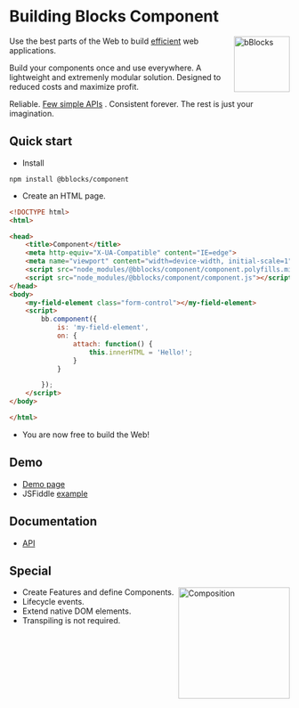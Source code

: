 # Building Blocks Component 
<img align="right" alt="bBlocks" src="https://github.com/bBlocks/component/blob/master/block.png?raw=true" width="100"/>

Use the best parts of the Web to build [efficient](https://github.com/bBlocks/sandbox/wiki/Intro) web applications. 

Build your components once and use everywhere. A lightweight and extremenly modular solution. Designed to reduced costs and maximize profit. 

Reliable. [Few simple APIs](https://bblocks.github.io/component/api/bb.html) . Consistent forever. The rest is just your imagination.

## Quick start

* Install

```
npm install @bblocks/component
```

* Create an HTML page.
```HTML
<!DOCTYPE html>
<html>

<head>
	<title>Component</title>
	<meta http-equiv="X-UA-Compatible" content="IE=edge">
	<meta name="viewport" content="width=device-width, initial-scale=1">
	<script src="node_modules/@bblocks/component/component.polyfills.min.js"></script>
	<script src="node_modules/@bblocks/component/component.js"></script>
</head>
<body>
	<my-field-element class="form-control"></my-field-element>
	<script>
		bb.component({
			is: 'my-field-element',
			on: {
				attach: function() {
					this.innerHTML = 'Hello!';
				}
			}

		});
	</script>
</body>

</html>
```
* You are now free to build the Web!

## Demo
* [Demo page](https://bblocks.github.io/component/)
* JSFiddle [example](https://jsfiddle.net/webrealizer/az23mrbz/) 

## Documentation
* [API](https://bblocks.github.io/component/api/bb.html)

## Special
<img align="right" alt="Composition" src="https://github.com/bBlocks/component/blob/master/blocks.png?raw=true" width="200"/>

* Create Features and define Components.
* Lifecycle events.
* Extend native DOM elements.
* Transpiling is not required.


